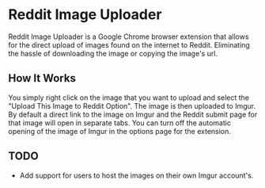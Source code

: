 # Reddit Image Uploader
Reddit Image Uploader is a Google Chrome browser extension that allows for the direct upload of images found on the internet to Reddit. Eliminating the hassle of downloading the image or copying the image's url.
## How It Works
You simply right click on the image that you want to upload and select the "Upload This Image to Reddit Option". The image is then uploaded to Imgur. By default a direct link to the image on Imgur and the Reddit submit page for that image will open in separate tabs. You can turn off the automatic opening of the image of Imgur in the options page for the extension.
## TODO
* Add support for users to host the images on their own Imgur account's.
